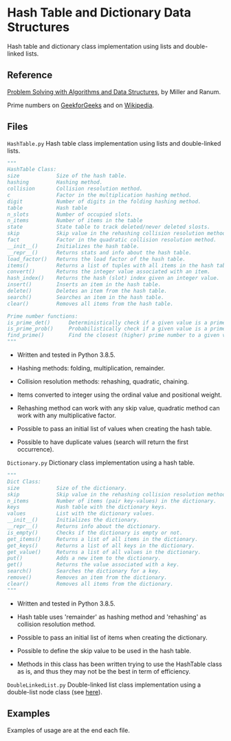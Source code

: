 # Hash Table and Dictionary Data Structures

Hash table and dictionary class implementation using lists and double-linked lists.

## Reference

[Problem Solving with Algorithms and Data Structures](runestone.academy/runestone/books/published/pythonds/index.html), by Miller and Ranum.

Prime numbers on [GeekforGeeks](geeksforgeeks.org/prime-numbers) and on [Wikipedia](en.wikipedia.org/wiki/Prime_number).

## Files

`HashTable.py` Hash table class implementation using lists and double-linked lists.

```python
"""
HashTable Class:
size            Size of the hash table.
hashing         Hashing method.
collision       Collision resolution method.
c               Factor in the multiplication hashing method.
digit           Number of digits in the folding hashing method.
table           Hash table
n_slots         Number of occupied slots.
n_items         Number of items in the table
state           State table to track deleted/never deleted slosts.
skip            Skip value in the rehashing collision resolution method.
fact            Factor in the quadratic collision resolution method.
__init__()      Initializes the hash table.
__repr__()      Returns stats and info about the hash table.
load_factor()   Returns the load factor of the hash table.
items()         Returns a list of tuples with all items in the hash table.
convert()       Returns the integer value associated with an item.
hash_index()    Returns the hash (slot) index given an integer value.
insert()        Inserts an item in the hash table.
delete()        Deletes an item from the hash table.
search()        Searches an item in the hash table.
clear()         Removes all items from the hash table.

Prime number functions:
is_prime_det()      Deterministically check if a given value is a prime number.
is_prime_prob()     Probabilistically check if a given value is a prime number.
find_prime()        Find the closest (higher) prime number to a given value.
"""
```

- Written and tested in Python 3.8.5.

- Hashing methods: folding, multiplication, remainder.

- Collision resolution methods: rehashing, quadratic, chaining.

- Items converted to integer using the ordinal value and positional weight.

- Rehashing method can work with any skip value, quadratic method can work
  with any multiplicative factor.

- Possible to pass an initial list of values when creating the hash table.

- Possible to have duplicate values (search will return the first occurrence).

`Dictionary.py` Dictionary class implementation using a hash table.

```python
"""
Dict Class:
size            Size of the dictionary.
skip            Skip value in the rehashing collision resolution method.
n_items         Number of items (pair key-values) in the dictionary.
keys            Hash table with the dictionary keys.
values          List with the dictionary values.
__init__()      Initializes the dictionary.
__repr__()      Returns info about the dictionary.
is_empty()      Checks if the dictionary is empty or not.
get_items()     Returns a list of all items in the dictionary.
get_keys()      Returns a list of all keys in the dictionary.
get_value()     Returns a list of all values in the dictionary.
put()           Adds a new item to the dictionary.
get()           Returns the value associated with a key.
search()        Searches the dictionary for a key.
remove()        Removes an item from the dictionary.
clear()         Removes all items from the dictionary.
"""
```

- Written and tested in Python 3.8.5.

- Hash table uses 'remainder' as hashing method and 'rehashing' as collision
  resolution method.

- Possible to pass an initial list of items when creating the dictionary.

- Possible to define the skip value to be used in the hash table.

- Methods in this class has been written trying to use the HashTable class as
  is, and thus they may not be the best in term of efficiency.

`DoubleLinkedList.py` Double-linked list class implementation using a double-list node class (see [here](github.com/gabrielegilardi/LinkedLists.git)).

## Examples

Examples of usage are at the end each file.
